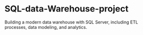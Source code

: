 # SQL-data-Warehouse-project
Building a modern data warehouse with SQL Server, including ETL processes, data modeling, and analytics.
